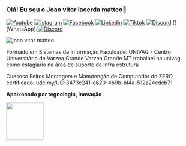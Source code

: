 
### Olá! Eu sou o Joao vitor lacerda matteo👋

[![Youtube](https://img.shields.io/badge/YouTube-FF0000?style=for-the-badge&logo=youtube&logoColor=white)](https://www.youtube.com/@desvaisegamer587/featured)
[![Istagram](https://img.shields.io/badge/Instagram-E4405F?style=for-the-badge&logo=instagram&logoColor=white)](https://www.instagram.com/joaovmatteo/)
[![Facebook](https://img.shields.io/badge/Facebook-1877F2?style=for-the-badge&logo=facebook&logoColor=white)](https://www.facebook.com/joaovitor.lacerdamatteo)
[![Linkedin](https://img.shields.io/badge/LinkedIn-0077B5?style=for-the-badge&logo=linkedin&logoColor=white)](https://www.linkedin.com/in/joão-vitor-matteo-73b92a1b4/)
[![Tiktok](https://img.shields.io/badge/TikTok-000000?style=for-the-badge&logo=tiktok&logoColor=white)](https://www.tiktok.com/@desvaiser?lang=pt-BR)
[![Discord](https://img.shields.io/badge/Discord-7289DA?style=for-the-badge&logo=discord&logoColor=white)](https://www.twitch.tv/desvaiser)
[![WhatsApp]([![Discord](https://img.shields.io/badge/WhatsApp-25D366?style=for-the-badge&logo=whatsapp&logoColor=white)]()

![joao vitor matteo](https://github-readme-stats.vercel.app/api?username=joao503&show_icons=true&theme=radical)

Formado em Sistemas de informação 
Faculdade: 
UNIVAG - Centro Universitário de Várzea Grande
Varzea Grande MT
trabalhei na univag como estagiário na área de suporte de infra estrutura 

Cuesoso Feitos
Montagem e Manutenção de Computador do ZERO
certificado: ude.my/UC-3473c241-e620-4b9b-bf4a-512a24cdcb71

 <b>Apaixonado por tegnologia, Inovação</b>  
 <div align="finishinge"><img src="https://user-images.githubusercontent.com/70125868/223308798-c7fbe56f-7dd3-483b-ab77-c21776a1e0c6.png" width="100px" />
</div>

